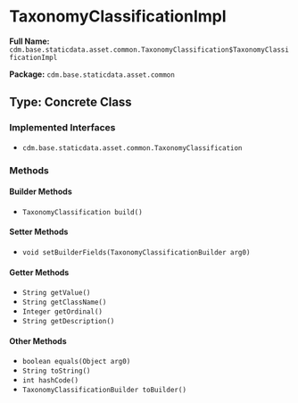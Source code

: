 # TaxonomyClassificationImpl

**Full Name:** `cdm.base.staticdata.asset.common.TaxonomyClassification$TaxonomyClassificationImpl`

**Package:** `cdm.base.staticdata.asset.common`

## Type: Concrete Class

### Implemented Interfaces

- `cdm.base.staticdata.asset.common.TaxonomyClassification`

### Methods

#### Builder Methods

- `TaxonomyClassification build()`

#### Setter Methods

- `void setBuilderFields(TaxonomyClassificationBuilder arg0)`

#### Getter Methods

- `String getValue()`
- `String getClassName()`
- `Integer getOrdinal()`
- `String getDescription()`

#### Other Methods

- `boolean equals(Object arg0)`
- `String toString()`
- `int hashCode()`
- `TaxonomyClassificationBuilder toBuilder()`

